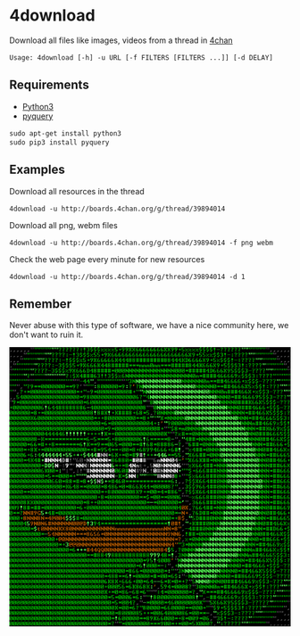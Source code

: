 # 4download
Download all files like images, videos from a thread in [4chan](http://www.4chan.org/)

    Usage: 4download [-h] -u URL [-f FILTERS [FILTERS ...]] [-d DELAY]

## Requirements

  + [Python3](https://www.python.org/download/releases/3.0/)
  + [pyquery](https://pypi.python.org/pypi/pyquery)

```
sudo apt-get install python3
sudo pip3 install pyquery
```

## Examples

Download all resources in the thread

    4download -u http://boards.4chan.org/g/thread/39894014

Download all png, webm files

    4download -u http://boards.4chan.org/g/thread/39894014 -f png webm

Check the web page every minute for new resources

    4download -u http://boards.4chan.org/g/thread/39894014 -d 1

## Remember

Never abuse with this type of software, we have a nice community here, we don't want to ruin it.

![Pepe](pepe.gif)
